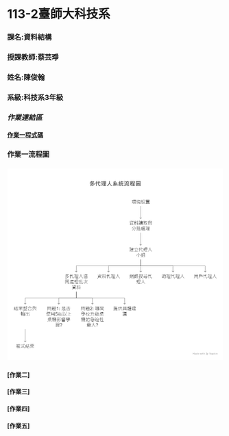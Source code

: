 #  113-2臺師大科技系
### 課名:資料結構
###  授課教師:蔡芸琤
###  姓名:陳俊翰
###  系級:科技系3年級
###  *作業連結區*
#### [作業一程式碼](https://github.com/nick399100/DS-repo/blob/main/hw1.py)
### **作業一流程圖**
### ![hw1流程圖](https://github.com/nick399100/DS-repo/blob/main/hw1_%E6%B5%81%E7%A8%8B%E5%9C%96.png)
#### [作業二]
#### [作業三]
#### [作業四]
#### [作業五]
